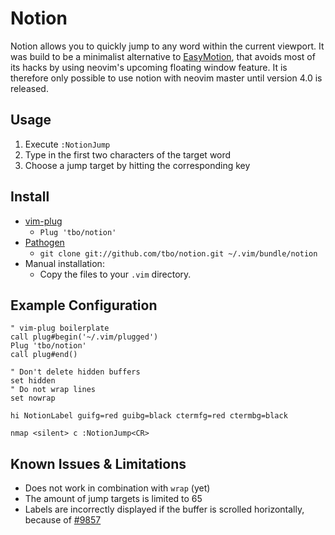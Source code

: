 Notion
======

Notion allows you to quickly jump to any word within the current viewport. It was build to be a minimalist alternative to [EasyMotion](https://github.com/Lokaltog/vim-easymotion), that avoids most of its hacks by using neovim's upcoming floating window feature. It is therefore only possible to use notion with neovim master until version 4.0 is released.

Usage
-----

1. Execute `:NotionJump`
2. Type in the first two characters of the target word
3. Choose a jump target by hitting the corresponding key

Install
-------

- [vim-plug](https://github.com/junegunn/vim-plug)
  - `Plug 'tbo/notion'`
- [Pathogen](https://github.com/tpope/vim-pathogen)
  - `git clone git://github.com/tbo/notion.git ~/.vim/bundle/notion`
- Manual installation:
  - Copy the files to your `.vim` directory.

Example Configuration
---------------------
```
" vim-plug boilerplate
call plug#begin('~/.vim/plugged')
Plug 'tbo/notion'
call plug#end()

" Don't delete hidden buffers
set hidden
" Do not wrap lines
set nowrap

hi NotionLabel guifg=red guibg=black ctermfg=red ctermbg=black

nmap <silent> c :NotionJump<CR>
```

Known Issues & Limitations
--------------------------

- Does not work in combination with `wrap` (yet)
- The amount of jump targets is limited to 65
- Labels are incorrectly displayed if the buffer is scrolled horizontally, because of [#9857](https://github.com/neovim/neovim/issues/9857)
